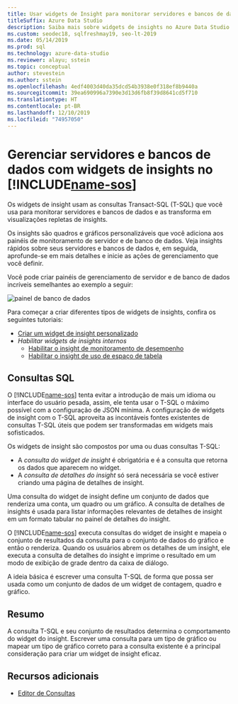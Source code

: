```yaml
---
title: Usar widgets de Insight para monitorar servidores e bancos de dados
titleSuffix: Azure Data Studio
description: Saiba mais sobre widgets de insights no Azure Data Studio
ms.custom: seodec18, sqlfreshmay19, seo-lt-2019
ms.date: 05/14/2019
ms.prod: sql
ms.technology: azure-data-studio
ms.reviewer: alayu; sstein
ms.topic: conceptual
author: stevestein
ms.author: sstein
ms.openlocfilehash: 4edf4003d40da35dcd54b3938e0f318ef8b9440a
ms.sourcegitcommit: 39ea690996a7390e3d13d6fb8f39d8641cd5f710
ms.translationtype: HT
ms.contentlocale: pt-BR
ms.lasthandoff: 12/10/2019
ms.locfileid: "74957050"
---
```

# <a name="manage-servers-and-databases-with-insight-widgets-in-includename-sosincludesname-sos-shortmd"></a>Gerenciar servidores e bancos de dados com widgets de insights no [!INCLUDE[name-sos](../includes/name-sos-short.md)]

Os widgets de insight usam as consultas Transact-SQL (T-SQL) que você usa para monitorar servidores e bancos de dados e as transforma em visualizações repletas de insights.

Os insights são quadros e gráficos personalizáveis que você adiciona aos painéis de monitoramento de servidor e de banco de dados. Veja insights rápidos sobre seus servidores e bancos de dados e, em seguida, aprofunde-se em mais detalhes e inicie as ações de gerenciamento que você definir.

Você pode criar painéis de gerenciamento de servidor e de banco de dados incríveis semelhantes ao exemplo a seguir:

![painel de banco de dados](media/insight-widgets/database-dashboard.png)

Para começar a criar diferentes tipos de widgets de insights, confira os seguintes tutoriais:

- [Criar um widget de insight personalizado](tutorial-build-custom-insight-sql-server.md)
- *Habilitar widgets de insights internos*
  - [Habilitar o insight de monitoramento de desempenho](tutorial-qds-sql-server.md)
  - [Habilitar o insight de uso de espaço de tabela](tutorial-table-space-sql-server.md)

## <a name="sql-queries"></a>Consultas SQL

O [!INCLUDE[name-sos](../includes/name-sos-short.md)] tenta evitar a introdução de mais um idioma ou interface do usuário pesada, assim, ele tenta usar o T-SQL o máximo possível com a configuração de JSON mínima. A configuração de widgets de insight com o T-SQL aproveita as incontáveis fontes existentes de consultas T-SQL úteis que podem ser transformadas em widgets mais sofisticados.

Os widgets de insight são compostos por uma ou duas consultas T-SQL:
* A *consulta do widget de insight* é obrigatória e é a consulta que retorna os dados que aparecem no widget.
* A *consulta de detalhes do insight* só será necessária se você estiver criando uma página de detalhes de insight.

Uma consulta do widget de insight define um conjunto de dados que renderiza uma conta, um quadro ou um gráfico. A consulta de detalhes de insights é usada para listar informações relevantes de detalhes de insight em um formato tabular no painel de detalhes do insight. 

O [!INCLUDE[name-sos](../includes/name-sos-short.md)] executa consultas do widget de insight e mapeia o conjunto de resultados da consulta para o conjunto de dados do gráfico e então o renderiza. Quando os usuários abrem os detalhes de um insight, ele executa a consulta de detalhes do insight e imprime o resultado em um modo de exibição de grade dentro da caixa de diálogo.

A ideia básica é escrever uma consulta T-SQL de forma que possa ser usada como um conjunto de dados de um widget de contagem, quadro e gráfico. 

## <a name="summary"></a>Resumo

A consulta T-SQL e seu conjunto de resultados determina o comportamento do widget do insight. Escrever uma consulta para um tipo de gráfico ou mapear um tipo de gráfico correto para a consulta existente é a principal consideração para criar um widget de insight eficaz.



## <a name="additional-resources"></a>Recursos adicionais
- [Editor de Consultas](tutorial-sql-editor.md)

